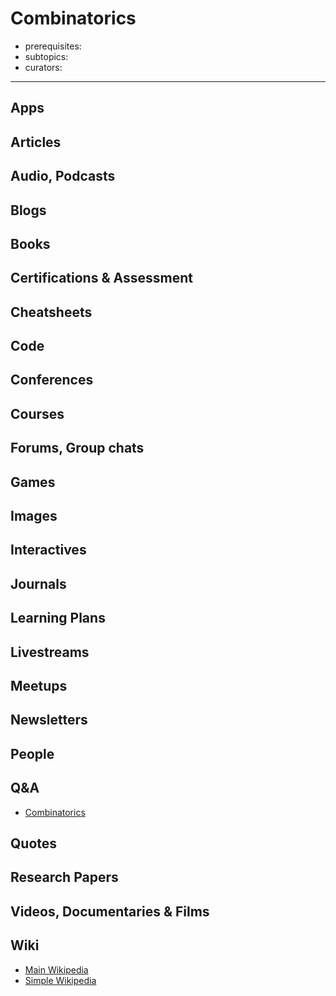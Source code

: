 # Combinatorics

- prerequisites:
- subtopics:
- curators:

------

## Apps

## Articles

## Audio, Podcasts

## Blogs

## Books

## Certifications & Assessment

## Cheatsheets

## Code

## Conferences

## Courses

## Forums, Group chats

## Games

## Images

## Interactives

## Journals

## Learning Plans

## Livestreams

## Meetups

## Newsletters

## People

## Q&A

- [Combinatorics](https://www.quora.com/topic/Combinatorics)

## Quotes

## Research Papers

## Videos, Documentaries & Films

## Wiki

- [Main Wikipedia](https://en.wikipedia.org/wiki/Combinatorics)
- [Simple Wikipedia](https://simple.wikipedia.org/wiki/Combinatorics)
